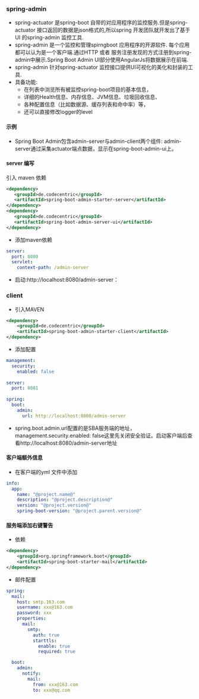 ### spring-admin
 - spring-actuator 是spring-boot 自带的对应用程序的监控服务.但是spring-actuator 接口返回的数据是json格式的,所以spring 开发团队就开发出了基于UI 的spring-admin 监控工具.
 - spring-admin 是一个监控和管理spirngboot 应用程序的开源软件. 每个应用都可以认为是一个客户端.通过HTTP 或者 服务注册发现的方式注册到spring-admin中展示.Spring Boot Admin UI部分使用AngularJs将数据展示在前端.
 - spring-admin 针对spring-actuator 监控接口提供UI可视化的美化和封装的工具.
 - 具备功能:
    - 在列表中浏览所有被监控spring-boot项目的基本信息，
    - 详细的Health信息、内存信息、JVM信息、垃圾回收信息、
    - 各种配置信息（比如数据源、缓存列表和命中率）等，
    - 还可以直接修改logger的level
 #### 示例
 - Spring Boot Admin包含admin-server与admin-client两个组件: admin-server通过采集actuator端点数据，显示在spring-boot-admin-ui上。
 
 
 #### server 编写
 引入 maven 依赖
 ```xml
<dependency>
    <groupId>de.codecentric</groupId>
    <artifactId>spring-boot-admin-starter-server</artifactId>
</dependency>
<dependency>
    <groupId>de.codecentric</groupId>
    <artifactId>spring-boot-admin-server-ui</artifactId>
</dependency>
```
- 添加maven依赖
```yaml
server:
  port: 8080
  servlet:
    context-path: /admin-server

```
- 启动:http://localhost:8080/admin-server：
### client

- 引入MAVEN
```xml
<dependency>
    <groupId>de.codecentric</groupId>
    <artifactId>spring-boot-admin-starter-client</artifactId>
</dependency>
```
- 添加配置
```yaml
management:
  security:
    enabled: false
    
server:
  port: 8081
  
spring:
  boot:
    admin:
      url: http://localhost:8080/admin-server
```

- spring.boot.admin.url配置的是SBA服务端的地址，management.security.enabled: false这里先关闭安全验证。启动客户端后查看http://localhost:8080/admin-server地址
 
#### 客户端额外信息
- 在客户端的yml 文件中添加
```yaml
info: 
  app:  
    name: "@project.name@"
    description: "@project.description@"  
    version: "@project.version@"  
    spring-boot-version: "@project.parent.version@"
```

#### 服务端添加右键警告
- 依赖
```xml
<dependency>
    <groupId>org.springframework.boot</groupId>
    <artifactId>spring-boot-starter-mail</artifactId>
</dependency>
```

- 邮件配置
```yaml
spring:
  mail:
    host: smtp.163.com
    username: xxx@163.com
    password: xxx
    properties:
      mail:
        smtp:
          auth: true
          starttls:
            enable: true
            required: true

  boot:
    admin:
      notify:
        mail:
          from: xxx@163.com
          to: xxx@qq.com
```
 
 
 

